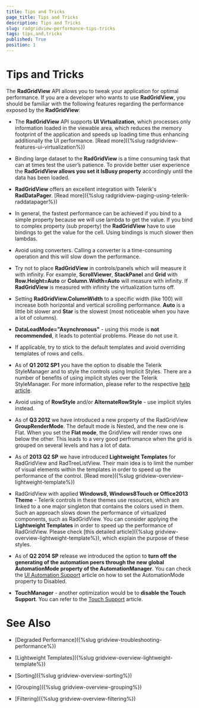 ```yaml
---
title: Tips and Tricks
page_title: Tips and Tricks
description: Tips and Tricks
slug: radgridview-performance-tips-tricks
tags: tips,and,tricks
published: True
position: 1
---
```


# Tips and Tricks

The __RadGridView__ API allows you to tweak your application for optimal performance. If you are a developer who wants to use __RadGridView__, you should be familiar with the following features regarding the performance exposed by the __RadGridView__:

* The __RadGridView__ API supports __UI Virtualization__, which processes only information loaded in the viewable area, which reduces the memory footprint of the application and speeds up loading time thus enhancing additionally the UI performance. [Read more]({%slug radgridview-features-ui-virtualization%})

* Binding large dataset to the __RadGridView__ is a time consuming task that can at times test the user’s patience. To provide better user experience the __RadGridView allows you set it IsBusy property__ accordingly until the data has been loaded.
            

* __RadGridView__ offers an excellent integration with Telerik's __RadDataPager__. [Read more]({%slug radgridview-paging-using-telerik-raddatapager%})

* In general, the fastest performance can be achieved if you bind to a simple property because we will use lambda to get the value. If you bind to complex property (sub property) the __RadGridView__ have to use bindings to get the value for the cell. Using bindings is much slower then lambdas.
            

* Avoid using converters. Calling a converter is a time-consuming operation and this will slow down the performance.
            

* Try not to place __RadGridView__ in controls/panels which will measure it with infinity. For example, __ScrollViewer__, __StackPanel__ and __Grid__ with __Row.Height=Auto__ or __Column.Width=Auto__ will measure with infinity. If __RadGridView__ is measured with infinity the virtualization turns off.  
            

* Setting __RadGridView.ColumnWidth__ to a specific width (like 100) will increase both horizontal and vertical scrolling performance. __Auto__ is a little bit slower and __Star__ is the slowest (most noticeable when you have a lot of columns).
            

* __DataLoadMode="Asynchronous"__ - using this mode is __not recommended__, it leads to potential problems. Please do not use it.
            

* If applicable, try to stick to the default templates and avoid overriding templates of rows and cells.
            

* As of __Q1 2012 SP1__ you have the option to disable the Telerik StyleManager and to style the controls using Implicit Styles. There are a number of benefits of using implicit styles over the Telerik StyleManager. For more information, please refer to the respective [help article](f7b879d9-62ca-42c3-a919-983c7cbc79a2).
            

* Avoid using of __RowStyle__ and/or __AlternateRowStyle__ - use implicit styles instead. 
            

* As of __Q3 2012__ we have introduced a new property of the RadGridView __GroupRenderMode__. The default mode is Nested, and the new one is Flat. When you set the __Flat mode__, the GridView will render rows one below the other. This leads to a very good perfromance when the grid is grouped on several levels and has a lot of data.
              

* As of __2013 Q2 SP__ we have introduced __Lightweight Templates__ for RadGridView and RadTreeListView. Their main idea is to limit the number of visual elements within the templates in order to speed up the performance of the control.
              [Read more]({%slug gridview-overview-lightweight-template%})

* RadGridView with applied __Windows8, Windows8Touch or Office2013 Theme__
                - Telerik controls in these themes use resources, which are linked to a one major singleton that contains the colors used in them. Such an approach slows down the performance of virtualized components, such as RadGridView. You can consider applying the __Lightweight Templates__ in order to speed up the performance of RadGridView. Please check [this detailed article]({%slug gridview-overview-lightweight-template%}), which explain the purpose of these styles.
              

* As of __Q2 2014 SP__ release we introduced the option to __turn off the generating of the automation peers through the new global AutomationMode property of the AutomationManager__. You can check the [UI Automation Support](cabea947-6b4f-43bb-a5ba-f44d4d8ae1cc) article on how to set the AutomationMode property to Disabled.
            

* __TouchManager__ -  another optimization would be to __disable the Touch Support__. You can refer to the [Touch Support](737cc59b-2828-49eb-be56-3bac4b9ad992#States) article.
            

# See Also

 * [Degraded Performance]({%slug gridview-troubleshooting-performance%})

 * [Lightweight Templates]({%slug gridview-overview-lightweight-template%})

 * [Sorting]({%slug gridview-overview-sorting%})

 * [Grouping]({%slug gridview-overview-grouping%})

 * [Filtering]({%slug gridview-overview-filtering%})
